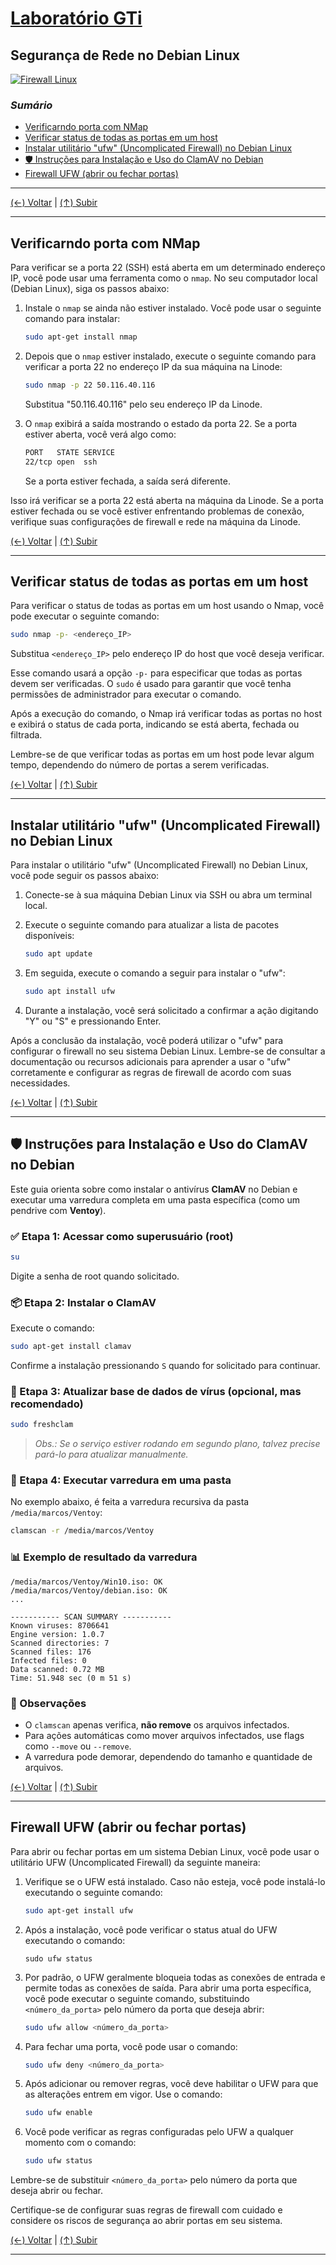 # [Laboratório GTi](../../README.md#laborat%C3%B3rio-gti "Laboratório GTi")

## Segurança de Rede no Debian Linux

[![Firewall Linux](./images/managed-firewalls.png?raw=true "Firewall Linux")](./images/managed-firewalls.png?raw=true "Firewall Linux")

### *Sumário*

- [Verificarndo porta com NMap](#verificarndo-porta-com-nmap "Verificarndo porta com NMap")
- [Verificar status de todas as portas em um host](#verificar-status-de-todas-as-portas-em-um-host "Verificar status de todas as portas em um host")
- [Instalar utilitário "ufw" (Uncomplicated Firewall) no Debian Linux](#instalar-utilit%C3%A1rio-ufw-uncomplicated-firewall-no-debian-linux "Instalar utilitário 'ufw' (Uncomplicated Firewall) no Debian Linux")
- [🛡️ Instruções para Instalação e Uso do ClamAV no Debian](#%EF%B8%8F-instru%C3%A7%C3%B5es-para-instala%C3%A7%C3%A3o-e-uso-do-clamav-no-debian "Instruções para Instalação e Uso do ClamAV no Debian")
- [Firewall UFW (abrir ou fechar portas)](#firewall-ufw-abrir-ou-fechar-portas "Firewall UFW (abrir ou fechar portas)")

---

[(&larr;) Voltar](../../README.md#laborat%C3%B3rio-gti "Voltar ao Sumário") | 
[(&uarr;) Subir](#sum%C3%A1rio "Subir para o topo")

---

## Verificarndo porta com NMap

Para verificar se a porta 22 (SSH) está aberta em um determinado endereço IP, você pode usar uma ferramenta como o `nmap`. No seu computador local (Debian Linux), siga os passos abaixo:

1. Instale o `nmap` se ainda não estiver instalado. Você pode usar o seguinte comando para instalar:

   ```bash
   sudo apt-get install nmap
   ```

2. Depois que o `nmap` estiver instalado, execute o seguinte comando para verificar a porta 22 no endereço IP da sua máquina na Linode:

   ```bash
   sudo nmap -p 22 50.116.40.116
   ```

   Substitua "50.116.40.116" pelo seu endereço IP da Linode.

3. O `nmap` exibirá a saída mostrando o estado da porta 22. Se a porta estiver aberta, você verá algo como:

   ```bash
   PORT   STATE SERVICE
   22/tcp open  ssh
   ```

   Se a porta estiver fechada, a saída será diferente.

Isso irá verificar se a porta 22 está aberta na máquina da Linode. Se a porta estiver fechada ou se você estiver enfrentando problemas de conexão, verifique suas configurações de firewall e rede na máquina da Linode.

[(&larr;) Voltar](../../README.md#laborat%C3%B3rio-gti "Voltar ao Sumário") | 
[(&uarr;) Subir](#sum%C3%A1rio "Subir para o topo")

---

## Verificar status de todas as portas em um host

Para verificar o status de todas as portas em um host usando o Nmap, você pode executar o seguinte comando:

```bash
sudo nmap -p- <endereço_IP>
```

Substitua `<endereço_IP>` pelo endereço IP do host que você deseja verificar.

Esse comando usará a opção `-p-` para especificar que todas as portas devem ser verificadas. O `sudo` é usado para garantir que você tenha permissões de administrador para executar o comando.

Após a execução do comando, o Nmap irá verificar todas as portas no host e exibirá o status de cada porta, indicando se está aberta, fechada ou filtrada.

Lembre-se de que verificar todas as portas em um host pode levar algum tempo, dependendo do número de portas a serem verificadas.

[(&larr;) Voltar](../../README.md#laborat%C3%B3rio-gti "Voltar ao Sumário") | 
[(&uarr;) Subir](#sum%C3%A1rio "Subir para o topo")

---

## Instalar utilitário "ufw" (Uncomplicated Firewall) no Debian Linux

Para instalar o utilitário "ufw" (Uncomplicated Firewall) no Debian Linux, você pode seguir os passos abaixo:

1. Conecte-se à sua máquina Debian Linux via SSH ou abra um terminal local.

2. Execute o seguinte comando para atualizar a lista de pacotes disponíveis:
   ```bash
   sudo apt update
   ```

3. Em seguida, execute o comando a seguir para instalar o "ufw":
   ```bash
   sudo apt install ufw
   ```

4. Durante a instalação, você será solicitado a confirmar a ação digitando "Y" ou "S" e pressionando Enter.

Após a conclusão da instalação, você poderá utilizar o "ufw" para configurar o firewall no seu sistema Debian Linux. Lembre-se de consultar a documentação ou recursos adicionais para aprender a usar o "ufw" corretamente e configurar as regras de firewall de acordo com suas necessidades.

[(&larr;) Voltar](../../README.md#laborat%C3%B3rio-gti "Voltar ao Sumário") | 
[(&uarr;) Subir](#sum%C3%A1rio "Subir para o topo")

---

## 🛡️ Instruções para Instalação e Uso do ClamAV no Debian

Este guia orienta sobre como instalar o antivírus **ClamAV** no Debian e executar uma varredura completa em uma pasta específica (como um pendrive com **Ventoy**).

### ✅ Etapa 1: Acessar como superusuário (root)

```bash
su
```

Digite a senha de root quando solicitado.

### 📦 Etapa 2: Instalar o ClamAV

Execute o comando:

```bash
sudo apt-get install clamav
```

Confirme a instalação pressionando `S` quando for solicitado para continuar.

### 🔄 Etapa 3: Atualizar base de dados de vírus (opcional, mas recomendado)

```bash
sudo freshclam
```

> *Obs.: Se o serviço estiver rodando em segundo plano, talvez precise pará-lo para atualizar manualmente.*

### 🧼 Etapa 4: Executar varredura em uma pasta

No exemplo abaixo, é feita a varredura recursiva da pasta `/media/marcos/Ventoy`:

```bash
clamscan -r /media/marcos/Ventoy
```

### 📊 Exemplo de resultado da varredura

```text
/media/marcos/Ventoy/Win10.iso: OK
/media/marcos/Ventoy/debian.iso: OK
...

----------- SCAN SUMMARY -----------
Known viruses: 8706641
Engine version: 1.0.7
Scanned directories: 7
Scanned files: 176
Infected files: 0
Data scanned: 0.72 MB
Time: 51.948 sec (0 m 51 s)
```

### 🧠 Observações

* O `clamscan` apenas verifica, **não remove** os arquivos infectados.
* Para ações automáticas como mover arquivos infectados, use flags como `--move` ou `--remove`.
* A varredura pode demorar, dependendo do tamanho e quantidade de arquivos.

[(&larr;) Voltar](../../README.md#laborat%C3%B3rio-gti "Voltar ao Sumário") | 
[(&uarr;) Subir](#sum%C3%A1rio "Subir para o topo")

---

## Firewall UFW (abrir ou fechar portas)

Para abrir ou fechar portas em um sistema Debian Linux, você pode usar o utilitário UFW (Uncomplicated Firewall) da seguinte maneira:

1. Verifique se o UFW está instalado. Caso não esteja, você pode instalá-lo executando o seguinte comando:
   ```bash
   sudo apt-get install ufw
   ```

2. Após a instalação, você pode verificar o status atual do UFW executando o comando:
   ```
   sudo ufw status
   ```

3. Por padrão, o UFW geralmente bloqueia todas as conexões de entrada e permite todas as conexões de saída. Para abrir uma porta específica, você pode executar o seguinte comando, substituindo `<número_da_porta>` pelo número da porta que deseja abrir:
   ```bash
   sudo ufw allow <número_da_porta>
   ```

4. Para fechar uma porta, você pode usar o comando:
   ```bash
   sudo ufw deny <número_da_porta>
   ```

5. Após adicionar ou remover regras, você deve habilitar o UFW para que as alterações entrem em vigor. Use o comando:
   ```bash
   sudo ufw enable
   ```

6. Você pode verificar as regras configuradas pelo UFW a qualquer momento com o comando:
   ```bash
   sudo ufw status
   ```

Lembre-se de substituir `<número_da_porta>` pelo número da porta que deseja abrir ou fechar.

Certifique-se de configurar suas regras de firewall com cuidado e considere os riscos de segurança ao abrir portas em seu sistema.

[(&larr;) Voltar](../../README.md#laborat%C3%B3rio-gti "Voltar ao Sumário") | 
[(&uarr;) Subir](#sum%C3%A1rio "Subir para o topo")

---